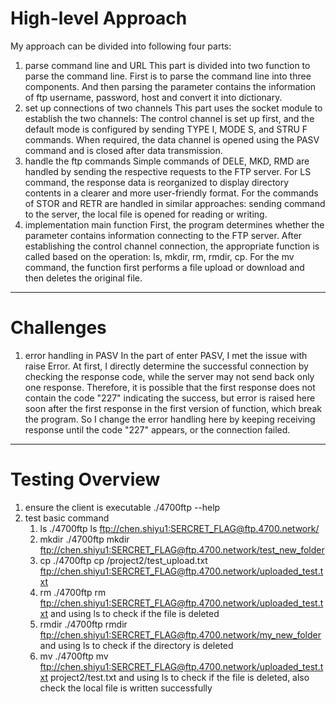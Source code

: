 # High-level Approach
My approach can be divided into following four parts:
1. parse command line and URL
    This part is divided into two function to parse the command line. 
    First is to parse the command line into three components. And then parsing the parameter contains the information 
    of ftp username, password, host and convert it into dictionary.
2. set up connections of two channels
    This part uses the socket module to establish the two channels:
    The control channel is set up first, and the default mode is configured by sending TYPE I, MODE S, and STRU F commands.
    When required, the data channel is opened using the PASV command and is closed after data transmission.
3. handle the ftp commands
    Simple commands of DELE, MKD, RMD are handled by sending the respective requests to the FTP server. 
    For LS command, the response data is reorganized to display directory contents in a clearer and more user-friendly format.
    For the commands of STOR and RETR are handled in similar approaches: sending command to the server, 
    the local file is opened for reading or writing.
4. implementation main function
    First, the program determines whether the parameter contains information connecting to the FTP server.
    After establishing the control channel connection, the appropriate function is called based on the operation: ls, mkdir, rm, rmdir, cp.
    For the mv command, the function first performs a file upload or download and then deletes the original file.
---------------------------------------------------------
# Challenges
1. error handling in PASV
    In the part of enter PASV, I met the issue with raise Error. At first, I directly determine the successful 
    connection by checking the response code, while the server may not send back only one response. Therefore, it is 
    possible that the first response does not contain the code "227" indicating the success, but error is raised here soon after
    the first response in the first version of function, which break the program. So I change the error handling here by
    keeping receiving response until the code "227" appears, or the connection failed.
----------------------------------------------------------
# Testing Overview
1. ensure the client is executable
   ./4700ftp --help
2. test basic command
   1) ls
   ./4700ftp ls ftp://chen.shiyu1:SERCRET_FLAG@ftp.4700.network/
   2) mkdir
   ./4700ftp mkdir ftp://chen.shiyu1:SERCRET_FLAG@ftp.4700.network/test_new_folder
   3) cp
   ./4700ftp cp /project2/test_upload.txt ftp://chen.shiyu1:SERCRET_FLAG@ftp.4700.network/uploaded_test.txt
   4) rm
   ./4700ftp rm ftp://chen.shiyu1:SERCRET_FLAG@ftp.4700.network/uploaded_test.txt
    and using ls to check if the file is deleted
   5) rmdir
   ./4700ftp rmdir ftp://chen.shiyu1:SERCRET_FLAG@ftp.4700.network/my_new_folder
   and using ls to check if the directory is deleted
   6) mv
   ./4700ftp mv ftp://chen.shiyu1:SERCRET_FLAG@ftp.4700.network/uploaded_test.txt project2/test.txt
   and using ls to check if the file is deleted, also check the local file is written successfully
